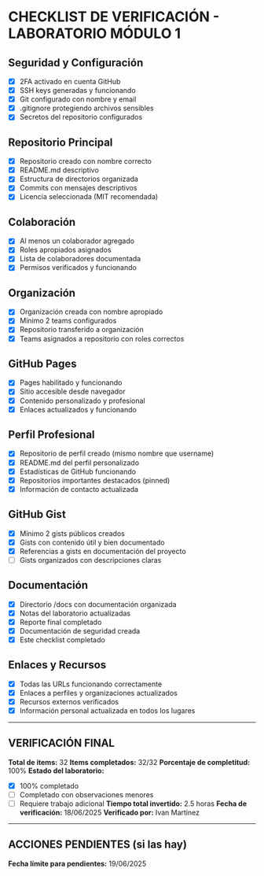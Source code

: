 # CHECKLIST DE VERIFICACIÓN - LABORATORIO MÓDULO 1
## Seguridad y Configuración
- [x] 2FA activado en cuenta GitHub
- [x] SSH keys generadas y funcionando
- [x] Git configurado con nombre y email
- [x] .gitignore protegiendo archivos sensibles
- [x] Secretos del repositorio configurados
## Repositorio Principal
- [x] Repositorio creado con nombre correcto
- [x] README.md descriptivo
- [x] Estructura de directorios organizada
- [x] Commits con mensajes descriptivos
- [x] Licencia seleccionada (MIT recomendada)
## Colaboración
- [x] Al menos un colaborador agregado
- [x] Roles apropiados asignados
- [x] Lista de colaboradores documentada
- [x] Permisos verificados y funcionando
## Organización
- [x] Organización creada con nombre apropiado
- [x] Mínimo 2 teams configurados
- [x] Repositorio transferido a organización
- [x] Teams asignados a repositorio con roles correctos
## GitHub Pages
- [x] Pages habilitado y funcionando
- [x] Sitio accesible desde navegador
- [x] Contenido personalizado y profesional
- [x] Enlaces actualizados y funcionando
## Perfil Profesional
- [x] Repositorio de perfil creado (mismo nombre que username)
- [x] README.md del perfil personalizado
- [x] Estadísticas de GitHub funcionando
- [x] Repositorios importantes destacados (pinned)
- [x] Información de contacto actualizada
## GitHub Gist
- [x] Mínimo 2 gists públicos creados
- [x] Gists con contenido útil y bien documentado
- [x] Referencias a gists en documentación del proyecto
- [ ] Gists organizados con descripciones claras
## Documentación
- [x] Directorio /docs con documentación organizada
- [x] Notas del laboratorio actualizadas
- [x] Reporte final completado
- [x] Documentación de seguridad creada
- [x] Este checklist completado
## Enlaces y Recursos
- [x] Todas las URLs funcionando correctamente
- [x] Enlaces a perfiles y organizaciones actualizados
- [x] Recursos externos verificados
- [x] Información personal actualizada en todos los lugares
---
## VERIFICACIÓN FINAL
**Total de items:** 32
**Items completados:** 32/32
**Porcentaje de completitud:** 100%
**Estado del laboratorio:**
- [x] 100% completado
- [ ] Completado con observaciones menores
- [ ] Requiere trabajo adicional
**Tiempo total invertido:** 2.5 horas
**Fecha de verificación:** 18/06/2025
**Verificado por:** Ivan Martínez 
---
## ACCIONES PENDIENTES (si las hay)

**Fecha límite para pendientes:** 19/06/2025
